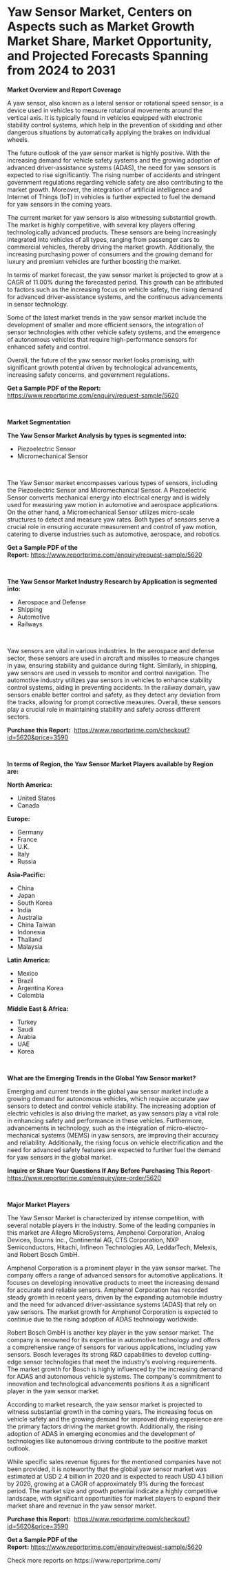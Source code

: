 <p><h1>Yaw Sensor Market, Centers on Aspects such as Market Growth Market Share, Market Opportunity, and Projected Forecasts Spanning from 2024 to 2031</h1></p><p><strong>Market Overview and Report Coverage</strong></p>
<p><p>A yaw sensor, also known as a lateral sensor or rotational speed sensor, is a device used in vehicles to measure rotational movements around the vertical axis. It is typically found in vehicles equipped with electronic stability control systems, which help in the prevention of skidding and other dangerous situations by automatically applying the brakes on individual wheels.</p><p>The future outlook of the yaw sensor market is highly positive. With the increasing demand for vehicle safety systems and the growing adoption of advanced driver-assistance systems (ADAS), the need for yaw sensors is expected to rise significantly. The rising number of accidents and stringent government regulations regarding vehicle safety are also contributing to the market growth. Moreover, the integration of artificial intelligence and Internet of Things (IoT) in vehicles is further expected to fuel the demand for yaw sensors in the coming years.</p><p>The current market for yaw sensors is also witnessing substantial growth. The market is highly competitive, with several key players offering technologically advanced products. These sensors are being increasingly integrated into vehicles of all types, ranging from passenger cars to commercial vehicles, thereby driving the market growth. Additionally, the increasing purchasing power of consumers and the growing demand for luxury and premium vehicles are further boosting the market.</p><p>In terms of market forecast, the yaw sensor market is projected to grow at a CAGR of 11.00% during the forecasted period. This growth can be attributed to factors such as the increasing focus on vehicle safety, the rising demand for advanced driver-assistance systems, and the continuous advancements in sensor technology.</p><p>Some of the latest market trends in the yaw sensor market include the development of smaller and more efficient sensors, the integration of sensor technologies with other vehicle safety systems, and the emergence of autonomous vehicles that require high-performance sensors for enhanced safety and control.</p><p>Overall, the future of the yaw sensor market looks promising, with significant growth potential driven by technological advancements, increasing safety concerns, and government regulations.</p></p>
<p><strong>Get a Sample PDF of the Report:</strong> <a href="https://www.reportprime.com/enquiry/request-sample/5620">https://www.reportprime.com/enquiry/request-sample/5620</a></p>
<p>&nbsp;</p>
<p><strong>Market Segmentation</strong></p>
<p><strong>The Yaw Sensor Market Analysis by types is segmented into:</strong></p>
<p><ul><li>Piezoelectric Sensor</li><li>Micromechanical Sensor</li></ul></p>
<p>&nbsp;</p>
<p><p>The Yaw Sensor market encompasses various types of sensors, including the Piezoelectric Sensor and Micromechanical Sensor. A Piezoelectric Sensor converts mechanical energy into electrical energy and is widely used for measuring yaw motion in automotive and aerospace applications. On the other hand, a Micromechanical Sensor utilizes micro-scale structures to detect and measure yaw rates. Both types of sensors serve a crucial role in ensuring accurate measurement and control of yaw motion, catering to diverse industries such as automotive, aerospace, and robotics.</p></p>
<p><strong>Get a Sample PDF of the Report:</strong>&nbsp;<a href="https://www.reportprime.com/enquiry/request-sample/5620">https://www.reportprime.com/enquiry/request-sample/5620</a></p>
<p>&nbsp;</p>
<p><strong>The Yaw Sensor Market Industry Research by Application is segmented into:</strong></p>
<p><ul><li>Aerospace and Defense</li><li>Shipping</li><li>Automotive</li><li>Railways</li></ul></p>
<p>&nbsp;</p>
<p><p>Yaw sensors are vital in various industries. In the aerospace and defense sector, these sensors are used in aircraft and missiles to measure changes in yaw, ensuring stability and guidance during flight. Similarly, in shipping, yaw sensors are used in vessels to monitor and control navigation. The automotive industry utilizes yaw sensors in vehicles to enhance stability control systems, aiding in preventing accidents. In the railway domain, yaw sensors enable better control and safety, as they detect any deviation from the tracks, allowing for prompt corrective measures. Overall, these sensors play a crucial role in maintaining stability and safety across different sectors.</p></p>
<p><strong>Purchase this Report:</strong>&nbsp; <a href="https://www.reportprime.com/checkout?id=5620&price=3590">https://www.reportprime.com/checkout?id=5620&price=3590</a></p>
<p>&nbsp;</p>
<p><strong>In terms of Region, the Yaw Sensor Market Players available by Region are:</strong></p>
<p>
    <p> <strong> North America: </strong>
        <ul>
            <li>United States</li>
            <li>Canada</li>
        </ul>
        </p> 
    <p> <strong> Europe: </strong>
        <ul>
            <li>Germany</li>
            <li>France</li>
            <li>U.K.</li>
            <li>Italy</li>
            <li>Russia</li>
        </ul>
        </p> 
    <p> <strong> Asia-Pacific: </strong>
        <ul>
            <li>China</li>
            <li>Japan</li>
            <li>South Korea</li>
            <li>India</li>
            <li>Australia</li>
            <li>China Taiwan</li>
            <li>Indonesia</li>
            <li>Thailand</li>
            <li>Malaysia</li>
        </ul>
        </p> 
    <p> <strong> Latin America: </strong>
        <ul>
            <li>Mexico</li>
            <li>Brazil</li>
            <li>Argentina Korea</li>
            <li>Colombia</li>
        </ul>
        </p> 
    <p> <strong> Middle East & Africa: </strong>
        <ul>
            <li>Turkey</li>
            <li>Saudi</li>
            <li>Arabia</li>
            <li>UAE</li>
            <li>Korea</li>
        </ul>
    </p>
    </p>
<p>&nbsp;</p>
<p><strong>What are the Emerging Trends in the Global Yaw Sensor market?</strong></p>
<p><p>Emerging and current trends in the global yaw sensor market include a growing demand for autonomous vehicles, which require accurate yaw sensors to detect and control vehicle stability. The increasing adoption of electric vehicles is also driving the market, as yaw sensors play a vital role in enhancing safety and performance in these vehicles. Furthermore, advancements in technology, such as the integration of micro-electro-mechanical systems (MEMS) in yaw sensors, are improving their accuracy and reliability. Additionally, the rising focus on vehicle electrification and the need for advanced safety features are expected to further fuel the demand for yaw sensors in the global market.</p></p>
<p><strong>Inquire or Share Your Questions If Any Before Purchasing This Report</strong>- <a href="https://www.reportprime.com/enquiry/pre-order/5620">https://www.reportprime.com/enquiry/pre-order/5620</a></p>
<p>&nbsp;</p>
<p><strong>Major Market Players</strong></p>
<p><p>The Yaw Sensor Market is characterized by intense competition, with several notable players in the industry. Some of the leading companies in this market are Allegro MicroSystems, Amphenol Corporation, Analog Devices, Bourns Inc., Continental AG, CTS Corporation, NXP Semiconductors, Hitachi, Infineon Technologies AG, LeddarTech, Melexis, and Robert Bosch GmbH.</p><p>Amphenol Corporation is a prominent player in the yaw sensor market. The company offers a range of advanced sensors for automotive applications. It focuses on developing innovative products to meet the increasing demand for accurate and reliable sensors. Amphenol Corporation has recorded steady growth in recent years, driven by the expanding automobile industry and the need for advanced driver-assistance systems (ADAS) that rely on yaw sensors. The market growth for Amphenol Corporation is expected to continue due to the rising adoption of ADAS technology worldwide.</p><p>Robert Bosch GmbH is another key player in the yaw sensor market. The company is renowned for its expertise in automotive technology and offers a comprehensive range of sensors for various applications, including yaw sensors. Bosch leverages its strong R&D capabilities to develop cutting-edge sensor technologies that meet the industry's evolving requirements. The market growth for Bosch is highly influenced by the increasing demand for ADAS and autonomous vehicle systems. The company's commitment to innovation and technological advancements positions it as a significant player in the yaw sensor market.</p><p>According to market research, the yaw sensor market is projected to witness substantial growth in the coming years. The increasing focus on vehicle safety and the growing demand for improved driving experience are the primary factors driving the market growth. Additionally, the rising adoption of ADAS in emerging economies and the development of technologies like autonomous driving contribute to the positive market outlook.</p><p>While specific sales revenue figures for the mentioned companies have not been provided, it is noteworthy that the global yaw sensor market was estimated at USD 2.4 billion in 2020 and is expected to reach USD 4.1 billion by 2026, growing at a CAGR of approximately 9% during the forecast period. The market size and growth potential indicate a highly competitive landscape, with significant opportunities for market players to expand their market share and revenue in the yaw sensor market.</p></p>
<p><strong>Purchase this Report:</strong>&nbsp;&nbsp;<a href="https://www.reportprime.com/checkout?id=5620&price=3590">https://www.reportprime.com/checkout?id=5620&price=3590</a></p>
<p></p>
<p><strong>Get a Sample PDF of the Report:</strong>&nbsp;<a href="https://www.reportprime.com/enquiry/request-sample/5620">https://www.reportprime.com/enquiry/request-sample/5620</a></p>
<p>Check more reports on https://www.reportprime.com/</p>